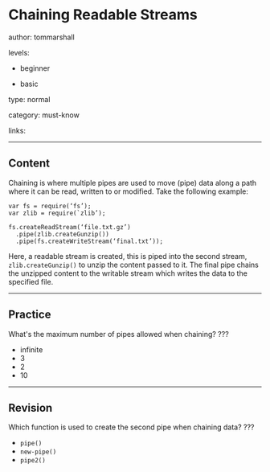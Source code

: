 # Chaining Readable Streams
author: tommarshall

levels:

  - beginner

  - basic

type: normal

category: must-know

links:

---
## Content

Chaining is where multiple pipes are used to move (pipe) data along a path where it can be read, written to or modified. Take the following example:
```
var fs = require(‘fs’);
var zlib = require(`zlib’);

fs.createReadStream(‘file.txt.gz’)
  .pipe(zlib.createGunzip())
  .pipe(fs.createWriteStream(‘final.txt’));
```

Here, a readable stream is created, this is piped into the second stream, `zlib.createGunzip()` to unzip the content passed to it. The final pipe chains the unzipped content to the writable stream which writes the data to the specified file.

---
## Practice

What's the maximum number of pipes allowed when chaining?
???

* infinite
* 3
* 2
* 10

---
## Revision

Which function is used to create the second pipe when chaining data?
???

* `pipe()`
* `new-pipe()`
* `pipe2()`
